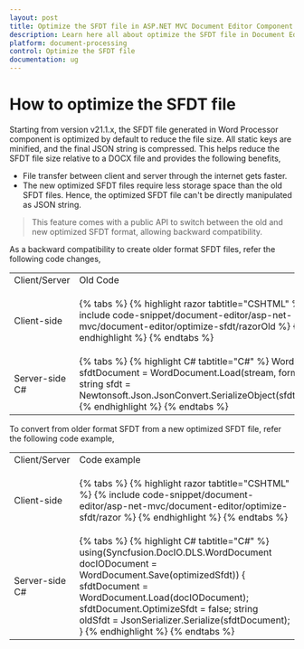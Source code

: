 ```yaml
---
layout: post
title: Optimize the SFDT file in ASP.NET MVC Document Editor Component
description: Learn here all about optimize the SFDT file in Document Editor in Syncfusion ASP.NET MVC Document Editor component of syncfusion and more.
platform: document-processing
control: Optimize the SFDT file
documentation: ug
---
```


# How to optimize the SFDT file

Starting from version v21.1.x, the SFDT file generated in Word Processor component is optimized by default to reduce the file size. All static keys are minified, and the final JSON string is compressed. This helps reduce the SFDT file size relative to a DOCX file and provides the following benefits,
* File transfer between client and server through the internet gets faster.
* The new optimized SFDT files require less storage space than the old SFDT files.
Hence, the optimized SFDT file can't be directly manipulated as JSON string.

> This feature comes with a public API to switch between the old and new optimized SFDT format, allowing backward compatibility.

As a backward compatibility to create older format SFDT files, refer the following code changes,

<table>
<tr>
<td>Client/Server</td><td>Old Code</td><td>New Code from v21.1.x</td>
</tr>
<tr>
<td>Client-side</td>
<td>


{% tabs %}
{% highlight razor tabtitle="CSHTML" %}
{% include code-snippet/document-editor/asp-net-mvc/document-editor/optimize-sfdt/razorOld %}
{% endhighlight %}
{% endtabs %}
</td>
<td>


{% tabs %}
{% highlight razor tabtitle="CSHTML" %}
{% include code-snippet/document-editor/asp-net-mvc/document-editor/optimize-sfdt/razor %}
{% endhighlight %}
{% endtabs %}


</td>
</tr>
<tr>
<td>Server-side C#</td>
<td>
{% tabs %}
{% highlight C# tabtitle="C#" %}
WordDocument sfdtDocument = WordDocument.Load(stream, formatType);
string sfdt = Newtonsoft.Json.JsonConvert.SerializeObject(sfdtDocument);
{% endhighlight %}
{% endtabs %}
</td>
<td>
{% tabs %}
{% highlight C# tabtitle="C#" %}
WordDocument sfdtDocument = WordDocument.Load(stream, formatType);
sfdtDocument.OptimizeSfdt = false;
string sfdt = Newtonsoft.Json.JsonConvert.SerializeObject(sfdtDocument);
{% endhighlight %}
{% endtabs %}
</td>
</tr>
</table>

To convert from older format SFDT from a new optimized SFDT file, refer the following code example,

<table>
<tr>
<td>Client/Server</td><td>Code example</td>
</tr>
<tr>
<td>Client-side</td>
<td>


{% tabs %}
{% highlight razor tabtitle="CSHTML" %}
{% include code-snippet/document-editor/asp-net-mvc/document-editor/optimize-sfdt/razor %}
{% endhighlight %}
{% endtabs %}
</td>
</tr>
<tr>
<td>Server-side C#</td>
<td>
{% tabs %}
{% highlight C# tabtitle="C#" %}
using(Syncfusion.DocIO.DLS.WordDocument docIODocument = WordDocument.Save(optimizedSfdt)) {
    sfdtDocument = WordDocument.Load(docIODocument);
    sfdtDocument.OptimizeSfdt = false;
    string oldSfdt = JsonSerializer.Serialize(sfdtDocument);
}
{% endhighlight %}
{% endtabs %}
</td>
</tr>
</table>